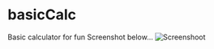 # basicCalc
Basic calculator for fun 
Screenshot below...
![Screenshoot](https://github.com/rozumXD/basicCalc/assets/109417505/055d994f-ec5a-4741-b0bf-695bbb8da7b0)

